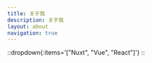 ```yaml
---
title: 关于我
description: 关于我
layout: about
navigation: true
---
```

::dropdown{:items='["Nuxt", "Vue", "React"]'}
::
